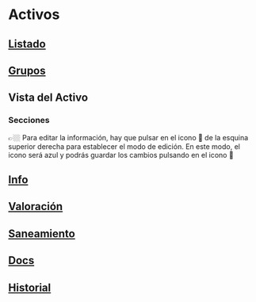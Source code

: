 # Activos

## [Listado](/Activos/Listado)

## [Grupos](https://www.notion.so/Grupos-8958e30b77994343ab739475fe596aec)

## Vista del Activo

### Secciones

<aside>
👉🏼 Para editar la información, hay que pulsar en el icono 📝 de la esquina superior derecha para establecer el modo de edición. En este modo, el icono será azul y podrás guardar los cambios pulsando en el icono 💾

</aside>

## [Info](https://www.notion.so/Info-4af85e1d628f48d893dc4e17dbffdc0a)

## [Valoración](https://www.notion.so/Valoraci-n-8e26bda094b84dabbf7a9842ee8cc46d)

## [Saneamiento](https://www.notion.so/Saneamiento-160d647f461a4405b0208765129d2872)

## [Docs](https://www.notion.so/Docs-f651da1d004e427f8ed98e0d707a7043)

## [Historial](https://www.notion.so/Historial-fcf84056b60547a4adeeb233205a5f02)